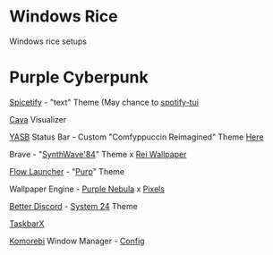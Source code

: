 # Windows Rice

Windows rice setups

# Purple Cyberpunk
[Spicetify](https://spicetify.app/) - "text" Theme (May chance to [spotify-tui](https://github.com/Rigellute/spotify-tui)

[Cava](https://github.com/karlstav/cava) Visualizer

[YASB](https://github.com/amnweb/yasb) Status Bar - Custom "Comfyppuccin Reimagined" Theme [Here](https://github.com/NoYokan/WindowsRice/tree/main/PurpleCyberpunk/YASB)

Brave - "[SynthWave'84](https://chromewebstore.google.com/detail/synthwave-84/kdanjdeljjimoalfjcjadmcbfkmolmnj)" Theme x [Rei Wallpaper](https://github.com/NoYokan/WindowsRice/blob/main/PurpleCyberpunk/Rei%20Wallpaper.jpg)

[Flow Launcher](https://github.com/Flow-Launcher/Flow.Launcher) - "[Purp]([https://github.com/TheCasualMan/WindowsRice/tree/main/PurpleCyberpunk/FlowLauncher)" Theme

Wallpaper Engine - [Purple Nebula](https://steamcommunity.com/sharedfiles/filedetails/?id=1952051571&searchtext=purple+nebula) x [Pixels](https://steamcommunity.com/sharedfiles/filedetails/?id=3122339805)

[Better Discord](https://betterdiscord.app/) - [System 24](https://github.com/refact0r/system24) Theme

[TaskbarX](https://taskbarx.org/)

[Komorebi](https://github.com/LGUG2Z/komorebi) Window Manager - [Config](https://github.com/NoYokan/WindowsRice/tree/main/PurpleCyberpunk/komorebi)

